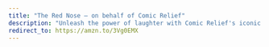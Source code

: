 ```yaml
---
title: "The Red Nose – on behalf of Comic Relief"
description: "Unleash the power of laughter with Comic Relief's iconic Red Nose! Join the comedy revolution and make a difference one chuckle at a time. This vibrant, red beacon of hilarity is not just a nose – it's a symbol of hope and positive change. Wear it proudly, share the joy, and support those in need. Whether you're a nose-wearing trendsetter or just looking to add some humor to your day, the Red Nose from Comic Relief is your ticket to a world of laughter and compassion. Get yours now and be a part of the laughter that changes lives!"
redirect_to: https://amzn.to/3Vg0EMX
---
```

